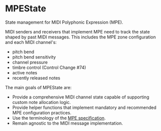 # MPEState

State management for MIDI Polyphonic Expression (MPE).

MIDI senders and receivers that implement MPE need to track the state shaped by past MIDI messages. This includes the MPE zone configuration and each MIDI channel's:

- pitch bend
- pitch bend sensitivity
- channel pressure
- timbre control (Control Change \#74)
- active notes
- recently released notes

The main goals of MPEState are:

- Provide a comprehensive MIDI channel state capable of supporting custom note allocation logic.
- Provide helper functions that implement mandatory and recommended MPE configuration practices.
- Use the terminology of the [MPE specification](https://midi.org/mpe-midi-polyphonic-expression).
- Remain agnostic to the MIDI message implementation.
